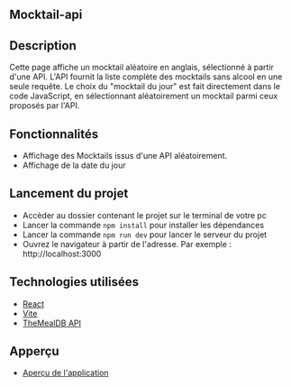 ## Mocktail-api

## Description
Cette page affiche un mocktail aléatoire en anglais, sélectionné à partir d'une API. L'API fournit la liste complète des mocktails sans alcool en une seule requête. Le choix du "mocktail du jour" est fait directement dans le code JavaScript, en sélectionnant aléatoirement un mocktail parmi ceux proposés par l'API.

## Fonctionnalités
- Affichage des Mocktails issus d'une API aléatoirement.
- Affichage de la date du jour

## Lancement du projet

- Accèder au dossier contenant le projet sur le terminal de votre pc
- Lancer la commande `npm install` pour installer les dépendances
- Lancer la commande `npm run dev` pour lancer le serveur du projet
- Ouvrez le navigateur à partir de l'adresse. Par exemple : http://localhost:3000

## Technologies utilisées
- [React](https://reactjs.org/)
- [Vite](https://vitejs.dev/)
- [TheMealDB API](https://www.thecocktaildb.com/api/json/v1/1/filter.php?a=Non_Alcoholic)

## Apperçu

- [Aperçu de l'application](./src/assets/Capture%20d'écran%202024-10-30%20121449.png)